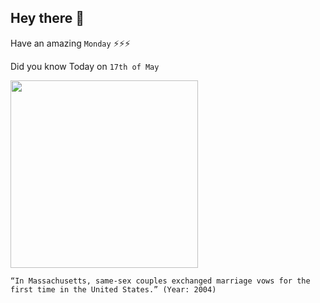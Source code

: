 ## Hey there 👋
Have an amazing `Monday` ⚡⚡⚡

Did you know Today on `17th of May`
 
 [<img src="https://media4.s-nbcnews.com/j/msnbc/Components/Photos/040517/040517_first_marriage_hmed_7a7.fit-760w.jpg" width="300" />](https://www.nbcnews.com/id/wbna4991967) 
 ```
“In Massachusetts, same-sex couples exchanged marriage vows for the first time in the United States.” (Year: 2004)
```

